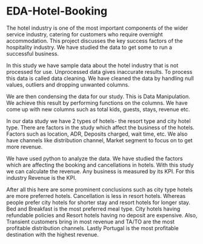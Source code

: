 # EDA-Hotel-Booking

The hotel industry is one of the most important components of the wider service industry, catering for customers who require overnight accommodation. 
This project discusses the key success factors of the hospitality industry. We have studied the data to get some to run a successful business.

In this study we have sample data about the hotel industry that is not processed for use. Unprocessed data gives inaccurate results. 
To process this data is called data cleaning. We have cleaned the data by handling null values, outliers and dropping unwanted columns.

We are then condensing the data for our study. This is Data Manipulation. We achieve this result by performing functions on the columns. 
We have come up with new columns such as total kids, guests, stays, revenue etc.

In our data study we have 2 types of hotels- the resort type and city hotel type. There are factors in the study which affect the business of the hotels. Factors such as location, ADR, Deposits charged, wait time, etc. We also have channels like distribution channel, Market segment to focus on to get more revenue. 

We have used python to analyze the data. We have studied the factors which are affecting the booking and cancellations in hotels. With this study we can calculate the revenue. Any business is measured by its KPI. For this industry Revenue is the KPI.

After all this here are some prominent conclusions such as city type hotels are more preferred hotels. Cancellation is less in resort hotels. Whereas people prefer city hotels for shorter stay and resort hotels for longer stay. Bed and Breakfast is the most preferred meal type. City hotels having refundable policies and Resort hotels having no deposit are expensive. Also, Transient customers bring in most revenue and TA/TO are the most profitable distribution channels. Lastly Portugal is the most profitable destination with the highest revenue.
